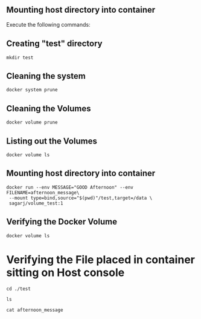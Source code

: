 ## Mounting host directory into container

Execute the following commands:


## Creating "test" directory
```
mkdir test
```


## Cleaning the system
```
docker system prune
```

## Cleaning the Volumes

```
docker volume prune
```

## Listing out the Volumes


```
docker volume ls
```


## Mounting host directory into container


```
docker run --env MESSAGE="GOOD Afternoon" --env FILENAME=afternoon_message\
 --mount type=bind,source="$(pwd)"/test,target=/data \
 sagarj/volume_test:1
```

## Verifying the Docker Volume

```
docker volume ls
```

# Verifying the File placed in container sitting on Host console

```
cd ./test
```

```
ls
```

```
cat afternoon_message
 ```
